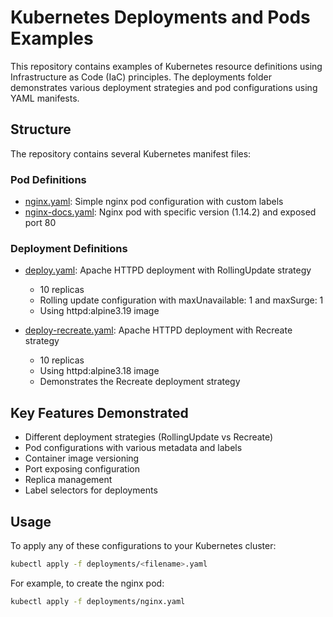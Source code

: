 # Kubernetes Deployments and Pods Examples

This repository contains examples of Kubernetes resource definitions using Infrastructure as Code (IaC) principles. The deployments folder demonstrates various deployment strategies and pod configurations using YAML manifests.

## Structure

The repository contains several Kubernetes manifest files:

### Pod Definitions
- [nginx.yaml](deployments/nginx.yaml): Simple nginx pod configuration with custom labels
- [nginx-docs.yaml](deployments/nginx-docs.yaml): Nginx pod with specific version (1.14.2) and exposed port 80

### Deployment Definitions
- [deploy.yaml](deployments/deploy.yaml): Apache HTTPD deployment with RollingUpdate strategy
  - 10 replicas
  - Rolling update configuration with maxUnavailable: 1 and maxSurge: 1
  - Using httpd:alpine3.19 image

- [deploy-recreate.yaml](deployments/deploy-recreate.yaml): Apache HTTPD deployment with Recreate strategy
  - 10 replicas
  - Using httpd:alpine3.18 image
  - Demonstrates the Recreate deployment strategy

## Key Features Demonstrated

- Different deployment strategies (RollingUpdate vs Recreate)
- Pod configurations with various metadata and labels
- Container image versioning
- Port exposing configuration
- Replica management
- Label selectors for deployments

## Usage

To apply any of these configurations to your Kubernetes cluster:

```bash
kubectl apply -f deployments/<filename>.yaml
```

For example, to create the nginx pod:
```bash
kubectl apply -f deployments/nginx.yaml
```